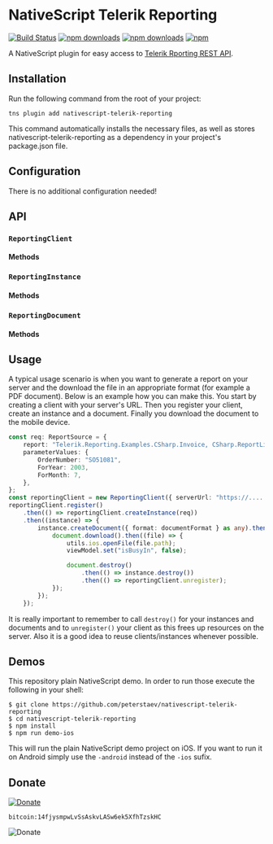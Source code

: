 # NativeScript Telerik Reporting
[![Build Status](https://travis-ci.org/PeterStaev/nativescript-telerik-reporting.svg?branch=master)](https://travis-ci.org/PeterStaev/nativescript-telerik-reporting)
[![npm downloads](https://img.shields.io/npm/dm/nativescript-telerik-reporting.svg)](https://www.npmjs.com/package/nativescript-telerik-reporting)
[![npm downloads](https://img.shields.io/npm/dt/nativescript-telerik-reporting.svg)](https://www.npmjs.com/package/nativescript-telerik-reporting)
[![npm](https://img.shields.io/npm/v/nativescript-telerik-reporting.svg)](https://www.npmjs.com/package/nativescript-telerik-reporting)

A NativeScript plugin for easy access to [Telerik Rporting REST API](https://docs.telerik.com/reporting/telerik-reporting-rest-api).


## Installation
Run the following command from the root of your project:

`tns plugin add nativescript-telerik-reporting`

This command automatically installs the necessary files, as well as stores nativescript-telerik-reporting as a dependency in your project's package.json file.

## Configuration
There is no additional configuration needed!

## API

### `ReportingClient`
#### Methods

### `ReportingInstance`
#### Methods

### `ReportingDocument`
#### Methods

## Usage
A typical usage scenario is when you want to generate a report on your server and the download the file in an appropriate format (for example a PDF document). Below is an example how you can make this. You start by creating a client with your server's URL. Then you register your client, create an instance and a document. Finally you download the document to the mobile device. 

```ts
const req: ReportSource = {
    report: "Telerik.Reporting.Examples.CSharp.Invoice, CSharp.ReportLibrary, Version=1.0.0.0, Culture=neutral, PublicKeyToken=null",
    parameterValues: {
        OrderNumber: "SO51081",
        ForYear: 2003,
        ForMonth: 7,
    },
};
const reportingClient = new ReportingClient({ serverUrl: "https://....." });
reportingClient.register()
    .then(() => reportingClient.createInstance(req))
    .then((instance) => {
        instance.createDocument({ format: documentFormat } as any).then((document) => {
            document.download().then((file) => {
                utils.ios.openFile(file.path);
                viewModel.set("isBusyIn", false);

                document.destroy()
                    .then(() => instance.destroy())
                    .then(() => reportingClient.unregister);
            });
        });
    });
```
It is really important to remember to call `destroy()` for your instances and documents and to `unregister()` your client as this frees up resources on the server. Also it is a good idea to reuse clients/instances whenever possible. 

## Demos
This repository plain NativeScript demo. In order to run those execute the following in your shell:
```shell
$ git clone https://github.com/peterstaev/nativescript-telerik-reporting
$ cd nativescript-telerik-reporting
$ npm install
$ npm run demo-ios
```
This will run the plain NativeScript demo project on iOS. If you want to run it on Android simply use the `-android` instead of the `-ios` sufix.


## Donate
[![Donate](https://img.shields.io/badge/paypal-donate-brightgreen.svg)](https://bit.ly/2AS9QKB)

`bitcoin:14fjysmpwLvSsAskvLASw6ek5XfhTzskHC`

![Donate](https://www.tangrainc.com/qr.png)
